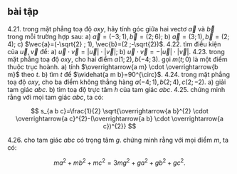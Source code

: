 ## bài tập

4.21. trong mặt phẳng toạ độ $o x y$, hãy tính góc giữa hai vectơ $\vec{a}$ và $\vec{b}$ trong mỗi trường hợp sau:
а) $\vec{a}=(-3 ; 1), \vec{b}=(2 ; 6)$;
b) $\vec{a}=(3 ; 1), \vec{b}=(2 ; 4)$;
c) $\vec{a}=(-\sqrt{2} ; 1), \vec{b}=(2 ;-\sqrt{2})$.
4.22. tìm điều kiện của $\vec{u}, \vec{v}$ để:
a) $\vec{u} \cdot \vec{v}=|\vec{u}| \cdot|\vec{v}|$;
b) $\vec{u} \cdot \vec{v}=-|\vec{u}| \cdot|\vec{v}|$.
4.23. trong mặt phẳng toạ độ $o x y$, cho hai điểm $a(1 ; 2), b(-4 ; 3)$. gọi $m(t ; 0)$ là một điểm thuộc trục hoành.
a) tính $\overrightarrow{a m} \cdot \overrightarrow{b m}$ theo $t$.
b) tìm $t$ để $\widehat{a m b}=90^{\circ}$.
4.24. trong mặt phẳng toạ độ $o x y$, cho ba điểm không thẳng hàng $a(-4 ; 1), b(2 ; 4), c(2 ;-2)$.
a) giải tam giác $a b c$.
b) tìm toạ độ trực tâm $h$ của tam giác $a b c$.
4.25. chứng minh rằng với mọi tam giác $a b c$, ta có:

$$
s_{a b c}=\frac{1}{2} \sqrt{\overrightarrow{a b}^{2} \cdot \overrightarrow{a c}^{2}-(\overrightarrow{a b} \cdot \overrightarrow{a c})^{2}}
$$

4.26. cho tam giác $a b c$ có trọng tâm $g$. chứng minh rằng với mọi điểm $m$, ta có:

$$
m a^{2}+m b^{2}+m c^{2}=3 m g^{2}+g a^{2}+g b^{2}+g c^{2} .
$$